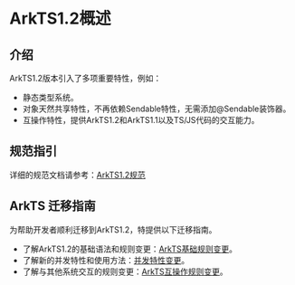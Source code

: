 # ArkTS1.2概述

## 介绍

ArkTS1.2版本引入了多项重要特性，例如：
- 静态类型系统。
- 对象天然共享特性，不再依赖Sendable特性，无需添加@Sendable装饰器。
- 互操作特性，提供ArkTS1.2和ArkTS1.1以及TS/JS代码的交互能力。


## 规范指引

详细的规范文档请参考：[ArkTS1.2规范](https://gitee.com/openharmony/arkcompiler_runtime_core/releases)

## ArkTS 迁移指南

为帮助开发者顺利迁移到ArkTS1.2，特提供以下迁移指南。

- 了解ArkTS1.2的基础语法和规则变更：[ArkTS基础规则变更](./arkts-v1.1-v1.2-migration-rules.md)。
- 了解新的并发特性和使用方法：[并发特性变更](./ArkTSConcurrencyRules1.2.md)。
- 了解与其他系统交互的规则变更：[ArkTS互操作规则变更](./arkts-v1.1-v1.2-interop-rules.md)。